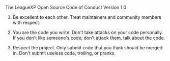 The LeagueXP Open Source Code of Conduct
Version 1.0

1) Be excellent to each other.
Treat maintainers and community members with respect.

3) You are the code you write.
Don't take attacks on your code personally. If you don't like someone's code, don't attack them, talk about the code.

2) Respect the project.
Only submit code that you think should be merged in. Don't submit useless code, trolling, or pranks.
